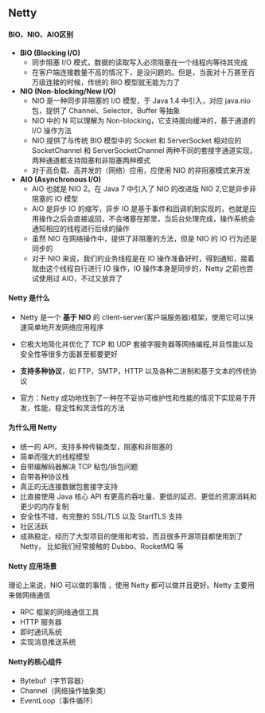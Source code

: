 ## Netty

#### BIO、NIO、AIO区别

- **BIO (Blocking I/O)**
  - 同步阻塞 I/O 模式，数据的读取写入必须阻塞在一个线程内等待其完成
  - 在客户端连接数量不高的情况下，是没问题的。但是，当面对十万甚至百万级连接的时候，传统的 BIO 模型就无能为力了
- **NIO (Non-blocking/New I/O)** 
  - NIO 是一种同步非阻塞的 I/O 模型，于 Java 1.4 中引入，对应 java.nio 包，提供了 Channel、Selector、Buffer 等抽象
  - NIO 中的 N 可以理解为 Non-blocking，它支持面向缓冲的，基于通道的 I/O 操作方法
  -  NIO 提供了与传统 BIO 模型中的 Socket 和 ServerSocket 相对应的 SocketChannel 和 ServerSocketChannel 两种不同的套接字通道实现，两种通道都支持阻塞和非阻塞两种模式
  - 对于高负载、高并发的（网络）应用，应使用 NIO 的非阻塞模式来开发
- **AIO (Asynchronous I/O)** 
  - AIO 也就是 NIO 2。在 Java 7 中引入了 NIO 的改进版 NIO 2,它是异步非阻塞的 IO 模型
  - AIO 是异步 IO 的缩写，异步 IO 是基于事件和回调机制实现的，也就是应用操作之后会直接返回，不会堵塞在那里，当后台处理完成，操作系统会通知相应的线程进行后续的操作
  - 虽然 NIO 在网络操作中，提供了非阻塞的方法，但是 NIO 的 IO 行为还是同步的
  - 对于 NIO 来说，我们的业务线程是在 IO 操作准备好时，得到通知，接着就由这个线程自行进行 IO 操作，IO 操作本身是同步的，Netty 之前也尝试使用过 AIO，不过又放弃了



#### Netty 是什么

- Netty 是一个 **基于 NIO** 的 client-server(客户端服务器)框架，使用它可以快速简单地开发网络应用程序
- 它极大地简化并优化了 TCP 和 UDP 套接字服务器等网络编程,并且性能以及安全性等很多方面甚至都要更好
- **支持多种协议**，如 FTP，SMTP，HTTP 以及各种二进制和基于文本的传统协议

- 官方：Netty 成功地找到了一种在不妥协可维护性和性能的情况下实现易于开发，性能，稳定性和灵活性的方法



#### 为什么用 Netty

- 统一的 API，支持多种传输类型，阻塞和非阻塞的
- 简单而强大的线程模型
- 自带编解码器解决 TCP 粘包/拆包问题
- 自带各种协议栈
- 真正的无连接数据包套接字支持
- 比直接使用 Java 核心 API 有更高的吞吐量、更低的延迟、更低的资源消耗和更少的内存复制
- 安全性不错，有完整的 SSL/TLS 以及 StartTLS 支持
- 社区活跃
- 成熟稳定，经历了大型项目的使用和考验，而且很多开源项目都使用到了 Netty， 比如我们经常接触的 Dubbo、RocketMQ 等



#### Netty 应用场景

理论上来说，NIO 可以做的事情 ，使用 Netty 都可以做并且更好。Netty 主要用来做网络通信 

- RPC 框架的网络通信工具
- HTTP 服务器
- 即时通讯系统
- 实现消息推送系统



#### Netty的核心组件

- Bytebuf（字节容器）
- Channel（网络操作抽象类）
- EventLoop（事件循环）